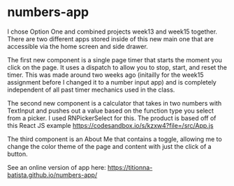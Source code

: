 # numbers-app

I chose Option One and combined projects week13 and week15 together. There are two different apps stored inside of this new main one that are accessible via the home screen and side drawer.

The first new component is a single page timer that starts the moment you click on the page. It uses a dispatch to allow you to stop, start, and reset the timer. This was made around two weeks ago (initailly for the week15 assignment before I changed it to a number input app) and is completely independent of all past timer mechanics used in the class.

The second new component is a calculator that takes in two numbers with TextInput and pushes out a value based on the function type you select from a picker. I used RNPickerSelect for this. The product is based off of this React JS example https://codesandbox.io/s/kzxw4?file=/src/App.js 

The third component is an About Me that contains a toggle, allowing me to change the color theme of the page and content with just the click of a button.







See an online version of app here: https://titionna-batista.github.io/numbers-app/
